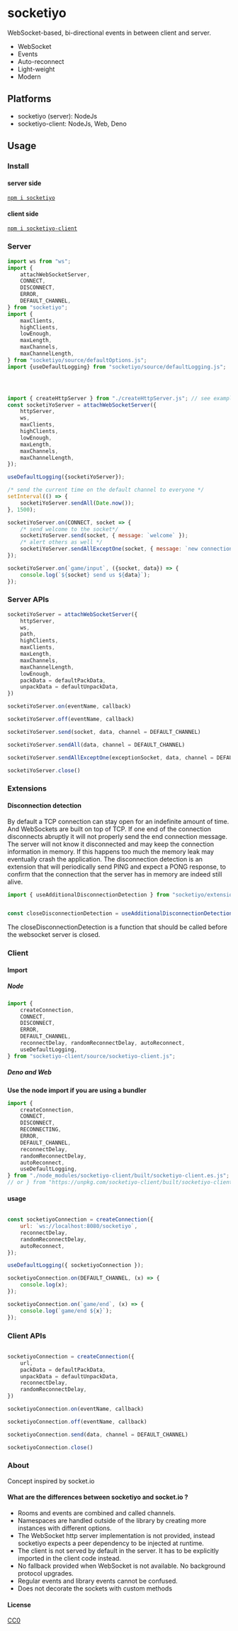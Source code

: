 # socketiyo

WebSocket-based, bi-directional events in between client and server.

 * WebSocket
 * Events
 * Auto-reconnect
 * Light-weight
 * Modern

## Platforms

 - socketiyo (server): NodeJs
 - socketiyo-client: NodeJs, Web, Deno

## Usage

### Install

#### server side

[`npm i socketiyo`](https://www.npmjs.com/package/socketiyo)

#### client side

[`npm i socketiyo-client`](https://www.npmjs.com/package/socketiyo-client)

### Server


```js
import ws from "ws";
import {
    attachWebSocketServer,
    CONNECT,
    DISCONNECT,
    ERROR,
    DEFAULT_CHANNEL,
} from "socketiyo";
import {
    maxClients,
    highClients,
    lowEnough,
    maxLength,
    maxChannels,
    maxChannelLength,
} from "socketiyo/source/defaultOptions.js";
import {useDefaultLogging} from "socketiyo/source/defaultLogging.js";




import { createHttpServer } from "./createHttpServer.js"; // see examples
const socketiYoServer = attachWebSocketServer({
    httpServer,
    ws,
    maxClients,
    highClients,
    lowEnough,
    maxLength,
    maxChannels,
    maxChannelLength,
});

useDefaultLogging({socketiYoServer});

/* send the current time on the default channel to everyone */
setInterval(() => {
    socketiYoServer.sendAll(Date.now());
}, 1500);

socketiYoServer.on(CONNECT, socket => {
    /* send welcome to the socket*/
    socketiYoServer.send(socket, { message: `welcome` });
    /* alert others as well */
    socketiYoServer.sendAllExceptOne(socket, { message: `new connection` });
});

socketiYoServer.on(`game/input`, ({socket, data}) => {
    console.log(`${socket} send us ${data}`);
});
```

### Server APIs

```js
socketiYoServer = attachWebSocketServer({
    httpServer,
    ws,
    path,
    highClients,
    maxClients,
    maxLength,
    maxChannels,
    maxChannelLength,
    lowEnough,
    packData = defaultPackData,
    unpackData = defaultUnpackData,
})
```

```js
socketiYoServer.on(eventName, callback)
```

```js
socketiYoServer.off(eventName, callback)
```

```js
socketiYoServer.send(socket, data, channel = DEFAULT_CHANNEL)
```

```js
socketiYoServer.sendAll(data, channel = DEFAULT_CHANNEL)
```

```js
socketiYoServer.sendAllExceptOne(exceptionSocket, data, channel = DEFAULT_CHANNEL)
```


```js
socketiYoServer.close()
```

### Extensions

#### Disconnection detection

By default a TCP connection can stay open for an indefinite amount of time. And WebSockets are built on top of TCP.
If one end of the connection disconnects abruptly it will not properly send the end connection message. The server will not know it disconnected and may keep the connection information in memory. If this happens too much the memory leak may eventually crash the application. The disconnection detection is an extension that will periodically send PING and expect a PONG response, to confirm that the connection that the server has in memory are indeed still alive.

```js
import { useAdditionalDisconnectionDetection } from "socketiyo/extensions/disconnectionDetection.js";


const closeDisconnectionDetection = useAdditionalDisconnectionDetection({ socketiYoServer });
```

The closeDisconnectionDetection is a function that should be called before the websocket server is closed.

### Client

#### Import

##### Node

```js
import {
    createConnection,
    CONNECT,
    DISCONNECT,
    ERROR,
    DEFAULT_CHANNEL,
    reconnectDelay, randomReconnectDelay, autoReconnect,
    useDefaultLogging,
} from "socketiyo-client/source/socketiyo-client.js";
```



##### Deno and Web

**Use the node import if you are using a bundler**

```js
import {
    createConnection,
    CONNECT,
    DISCONNECT,
    RECONNECTING,
    ERROR,
    DEFAULT_CHANNEL,
    reconnectDelay,
    randomReconnectDelay,
    autoReconnect,
    useDefaultLogging,
} from "./node_modules/socketiyo-client/built/socketiyo-client.es.js";
// or } from "https://unpkg.com/socketiyo-client/built/socketiyo-client.es.js";
```


#### usage

```js

const socketiyoConnection = createConnection({
    url: `ws://localhost:8080/socketiyo`,
    reconnectDelay,
    randomReconnectDelay,
    autoReconnect,
});

useDefaultLogging({ socketiyoConnection });

socketiyoConnection.on(DEFAULT_CHANNEL, (x) => {
    console.log(x);
});

socketiyoConnection.on(`game/end`, (x) => {
    console.log(`game/end ${x}`);
});
```

### Client APIs


```js

socketiyoConnection = createConnection({
    url,
    packData = defaultPackData,
    unpackData = defaultUnpackData,
    reconnectDelay,
    randomReconnectDelay,
})
```

```js
socketiyoConnection.on(eventName, callback)
```

```js
socketiyoConnection.off(eventName, callback)
```

```js
socketiyoConnection.send(data, channel = DEFAULT_CHANNEL)
```

```js
socketiyoConnection.close()
```

### About

Concept inspired by socket.io

#### What are the differences between socketiyo and socket.io ?

 * Rooms and events are combined and called channels.
 * Namespaces are handled outside of the library by creating more instances with different options.
 * The WebSocket http server implementation is not provided, instead socketiyo expects a peer dependency to be injected at runtime.
 * The client is not served by default in the server. It has to be explicitly imported in the client code instead.
 * No fallback provided when WebSocket is not available. No background protocol upgrades.
 * Regular events and library events cannot be confused.
 * Does not decorate the sockets with custom methods

#### License

[CC0](./license.txt)
